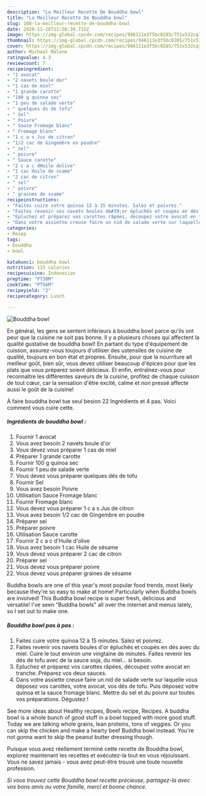 ```yaml
---
description: "La Meilleur Recette De Bouddha bowl"
title: "La Meilleur Recette De Bouddha bowl"
slug: 160-la-meilleur-recette-de-bouddha-bowl
date: 2020-11-26T12:56:39.715Z
image: https://img-global.cpcdn.com/recipes/946111e3f5bc0285/751x532cq70/bouddha-bowl-photo-principale-de-la-recette.jpg
thumbnail: https://img-global.cpcdn.com/recipes/946111e3f5bc0285/751x532cq70/bouddha-bowl-photo-principale-de-la-recette.jpg
cover: https://img-global.cpcdn.com/recipes/946111e3f5bc0285/751x532cq70/bouddha-bowl-photo-principale-de-la-recette.jpg
author: Micheal Malone
ratingvalue: 4.3
reviewcount: 7
recipeingredient:
- "1 avocat"
- "2 navets boule dor"
- "1 cas de miel"
- "1 grande carotte"
- "100 g quinoa sec"
- "1 peu de salade verte"
- " quelques ds de tofu"
- " Sel"
- " Poivre"
- " Sauce Fromage blanc"
- " Fromage blanc"
- "1 c a s Jus de citron"
- "1/2 cac de Gingembre en poudre"
- " sel"
- " poivre"
- " Sauce carotte"
- "2 c a c dHuile dolive"
- "1 cac Huile de ssame"
- "2 cac de citron"
- " sel"
- " poivre"
- " graines de ssame"
recipeinstructions:
- "Faites cuire votre quinoa 12 à 15 minutes. Salez et poivrez."
- "Faites revenir vos navets boules d&#39;or épluchés et coupés en dés avec du miel. Cuire le tout environ une vingtaine de minutes. Faites revenir les dés de tofu avec de la sauce soja, du miel... si besoin."
- "Epluchez et préparez vos carottes râpées, découpez votre avocat en tranche. Préparez vos deux sauces."
- "Dans votre assiette creuse faire un nid de salade verte sur laquelle vous déposez vos carottes, votre avocat, vos dés de tofu. Puis déposez votre quinoa et la sauce fromage blanc. Mettre du sel et du poivre sur toutes vos préparations. Dégustez !"
categories:
- Resep
tags:
- bouddha
- bowl

katakunci: bouddha bowl 
nutrition: 115 calories
recipecuisine: Indonesian
preptime: "PT38M"
cooktime: "PT56M"
recipeyield: "2"
recipecategory: Lunch

---
```



![Bouddha bowl](https://img-global.cpcdn.com/recipes/946111e3f5bc0285/751x532cq70/bouddha-bowl-photo-principale-de-la-recette.jpg)

En général, les gens se sentent inférieurs à bouddha bowl parce qu'ils ont peur que la cuisine ne soit pas bonne. Il y a plusieurs choses qui affectent la qualité gustative de bouddha bowl! En partant du type d'équipement de cuisson, assurez-vous toujours d'utiliser des ustensiles de cuisine de qualité, toujours en bon état et propres. Ensuite, pour que la nourriture ait meilleur goût, bien sûr, vous devez utiliser beaucoup d'épices pour que les plats que vous préparez soient délicieux. Et enfin, entraînez-vous pour reconnaître les différentes saveurs de la cuisine, profitez de chaque cuisson de tout cœur, car la sensation d'être excité, calme et non pressé affecte aussi le goût de la cuisine!

<!--inarticleads1-->

À faire bouddha bowl tue seul besion 22 Ingrédients et 4 pas. Voici comment vous cuire cette.

##### Ingrédients de bouddha bowl :

1. Fournir 1 avocat
1. Vous avez besoin 2 navets boule d&#39;or
1. Vous devez vous préparer 1 cas de miel
1. Préparer 1 grande carotte
1. Fournir 100 g quinoa sec
1. Fournir 1 peu de salade verte
1. Vous devez vous préparer  quelques dés de tofu
1. Fournir  Sel
1. Vous avez besoin  Poivre
1. Utilisation  Sauce Fromage blanc
1. Fournir  Fromage blanc
1. Vous devez vous préparer 1 c a s Jus de citron
1. Vous avez besoin 1/2 cac de Gingembre en poudre
1. Préparer  sel
1. Préparer  poivre
1. Utilisation  Sauce carotte
1. Fournir 2 c a c d&#39;Huile d&#39;olive
1. Vous avez besoin 1 cac Huile de sésame
1. Vous devez vous préparer 2 cac de citron
1. Préparer  sel
1. Vous devez vous préparer  poivre
1. Vous devez vous préparer  graines de sésame


Buddha bowls are one of this year&#39;s most popular food trends, most likely because they&#39;re so easy to make at home! Particularly when Buddha bowls are involved! This Buddha bowl recipe is super fresh, delicious and versatile! I&#39;ve seen &#34;Buddha bowls&#34; all over the internet and menus lately, so I set out to make one. 

<!--inarticleads2-->

##### Bouddha bowl pas à pas :

1. Faites cuire votre quinoa 12 à 15 minutes. Salez et poivrez.
1. Faites revenir vos navets boules d&#39;or épluchés et coupés en dés avec du miel. Cuire le tout environ une vingtaine de minutes. Faites revenir les dés de tofu avec de la sauce soja, du miel... si besoin.
1. Epluchez et préparez vos carottes râpées, découpez votre avocat en tranche. Préparez vos deux sauces.
1. Dans votre assiette creuse faire un nid de salade verte sur laquelle vous déposez vos carottes, votre avocat, vos dés de tofu. Puis déposez votre quinoa et la sauce fromage blanc. Mettre du sel et du poivre sur toutes vos préparations. Dégustez !


See more ideas about Healthy recipes, Bowls recipe, Recipes. A buddha bowl is a whole bunch of good stuff in a bowl topped with more good stuff. Today we are talking whole grains, lean proteins, tons of veggies. Or you can skip the chicken and make a hearty beef Buddha bowl instead. You&#39;re not gonna want to skip the peanut butter dressing though. 

<!--inarticleads1-->

<p>
Puisque vous avez réellement terminé cette recette de Bouddha bowl, explorez maintenant les recettes et exécutez-la tout en vous réjouissant. Vous ne savez jamais - vous avez peut-être trouvé une toute nouvelle profession.
</p>

<p>
<i>Si vous trouvez cette Bouddha bowl recette précieuse, partagez-la avec vos bons amis ou votre famille, merci et bonne chance.</i>
</p>
